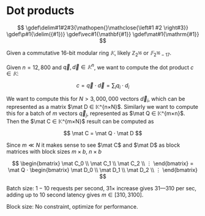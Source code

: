 # Dot products

$$
\gdef\delim#1#2#3{\mathopen{}\mathclose{\left#1 #2 \right#3}}
\gdef\p#1{\delim({#1})}
\gdef\vec#1{\mathbf{#1}}
\gdef\mat#1{\mathrm{#1}}
$$

Given a commutative 16-bit modular ring $𝕂$, likely $ℤ_{2^{16}}$ or $𝔽_{2^{16} - 17}$.

Given $n=12,800$ and $\vec q, \vec d ∈ 𝕂^n$, we want to compute the dot product $c ∈ 𝕂$:

$$
c = \vec q ⋅ \vec d = \sum_i q_i ⋅ d_i
$$

We want to compute this for $N > 3,000,000$ vectors $\vec d_i$, which can be represented as a matrix $\mat D ∈ 𝕂^{n×N}$. Similarly we want to compute this for a batch of $m$ vectors $\vec q_j$, represented as $\mat Q ∈ 𝕂^{m×n}$. Then the $\mat C ∈ 𝕂^{m×N}$ result can be computed as

$$
\mat C = \mat Q ⋅ \mat D
$$

Since $m ≪ N$ it makes sense to see $\mat C$ and $\mat D$ as block matrices with block sizes $m×b$, $n×b$

$$
\begin{bmatrix}
\mat C_0 \\ 
\mat C_1 \\ 
\mat C_2 \\
⋮ 
\end{bmatrix}
= \mat Q ⋅
\begin{bmatrix}
\mat D_0 \\ 
\mat D_1 \\ 
\mat D_2 \\
⋮ 
\end{bmatrix}
$$

Batch size: $1-10$ requests per second, $31×$ increase gives $31—310$ per sec, adding up to 10 second latency gives $m ∈ [310,3100]$.

Block size: No constraint, optimize for performance.